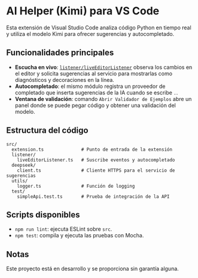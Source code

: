 # AI Helper (Kimi) para VS Code

Esta extensión de Visual Studio Code analiza código Python en tiempo real y utiliza el modelo Kimi para ofrecer sugerencias y autocompletado.

## Funcionalidades principales

- **Escucha en vivo**: [`listener/liveEditorListener`](src/listener/liveEditorListener.ts) observa los cambios en el editor y solicita sugerencias al servicio para mostrarlas como diagnósticos y decoraciones en la línea.
- **Autocompletado**: el mismo módulo registra un proveedor de completado que inserta sugerencias de la IA cuando se escribe `.`.
- **Ventana de validación**: comando `Abrir Validador de Ejemplos` abre un panel donde se puede pegar código y obtener una validación del modelo.

## Estructura del código

```
src/
  extension.ts              # Punto de entrada de la extensión
  listener/
    liveEditorListener.ts   # Suscribe eventos y autocompletado
  deepseek/
    client.ts               # Cliente HTTPS para el servicio de sugerencias
  utils/
    logger.ts               # Función de logging
  test/
    simpleApi.test.ts       # Prueba de integración de la API
```

## Scripts disponibles

- `npm run lint`: ejecuta ESLint sobre `src`.
- `npm test`: compila y ejecuta las pruebas con Mocha.

## Notas

Este proyecto está en desarrollo y se proporciona sin garantía alguna.
